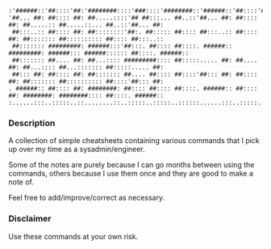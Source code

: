 ```
:'######::'##::::'##:'########::::'###::::'########::'######::'##::::'##:'########:'########:'########::'######::
'##... ##: ##:::: ##: ##.....::::'## ##:::... ##..::'##... ##: ##:::: ##: ##.....:: ##.....::... ##..::'##... ##:
 ##:::..:: ##:::: ##: ##::::::::'##:. ##::::: ##:::: ##:::..:: ##:::: ##: ##::::::: ##:::::::::: ##:::: ##:::..::
 ##::::::: #########: ######:::'##:::. ##:::: ##::::. ######:: #########: ######::: ######:::::: ##::::. ######::
 ##::::::: ##.... ##: ##...:::: #########:::: ##:::::..... ##: ##.... ##: ##...:::: ##...::::::: ##:::::..... ##:
 ##::: ##: ##:::: ##: ##::::::: ##.... ##:::: ##::::'##::: ##: ##:::: ##: ##::::::: ##:::::::::: ##::::'##::: ##:
. ######:: ##:::: ##: ########: ##:::: ##:::: ##::::. ######:: ##:::: ##: ########: ########:::: ##::::. ######::
:......:::..:::::..::........::..:::::..:::::..::::::......:::..:::::..::........::........:::::..::::::......:::
```

### Description

A collection of simple cheatsheets containing various commands that I pick up over my time as a sysadmin/engineer.

Some of the notes are purely because I can go months between using the commands, others because I use them once and they are good to make a note of.

Feel free to add/improve/correct as necessary.

### Disclaimer

Use these commands at your own risk.
